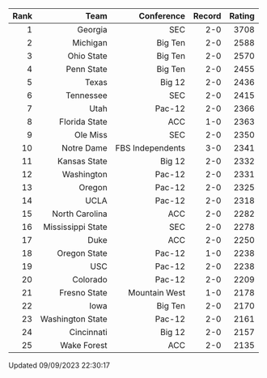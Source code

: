 | Rank  | Team                 | Conference           | Record   | Rating |
| ---:  | ---:                 | ---:                 | ---:     | ---:   |
| 1     | Georgia              | SEC                  | 2-0      | 3708   |
| 2     | Michigan             | Big Ten              | 2-0      | 2588   |
| 3     | Ohio State           | Big Ten              | 2-0      | 2570   |
| 4     | Penn State           | Big Ten              | 2-0      | 2455   |
| 5     | Texas                | Big 12               | 2-0      | 2436   |
| 6     | Tennessee            | SEC                  | 2-0      | 2415   |
| 7     | Utah                 | Pac-12               | 2-0      | 2366   |
| 8     | Florida State        | ACC                  | 1-0      | 2363   |
| 9     | Ole Miss             | SEC                  | 2-0      | 2350   |
| 10    | Notre Dame           | FBS Independents     | 3-0      | 2341   |
| 11    | Kansas State         | Big 12               | 2-0      | 2332   |
| 12    | Washington           | Pac-12               | 2-0      | 2331   |
| 13    | Oregon               | Pac-12               | 2-0      | 2325   |
| 14    | UCLA                 | Pac-12               | 2-0      | 2318   |
| 15    | North Carolina       | ACC                  | 2-0      | 2282   |
| 16    | Mississippi State    | SEC                  | 2-0      | 2278   |
| 17    | Duke                 | ACC                  | 2-0      | 2250   |
| 18    | Oregon State         | Pac-12               | 1-0      | 2238   |
| 19    | USC                  | Pac-12               | 2-0      | 2238   |
| 20    | Colorado             | Pac-12               | 2-0      | 2209   |
| 21    | Fresno State         | Mountain West        | 1-0      | 2178   |
| 22    | Iowa                 | Big Ten              | 2-0      | 2170   |
| 23    | Washington State     | Pac-12               | 2-0      | 2161   |
| 24    | Cincinnati           | Big 12               | 2-0      | 2157   |
| 25    | Wake Forest          | ACC                  | 2-0      | 2135   |

Updated 09/09/2023 22:30:17
